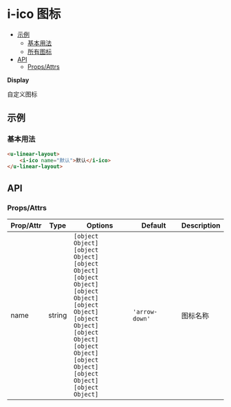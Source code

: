 <!-- 该 README.md 根据 api.yaml 和 docs/*.md 自动生成，为了方便在 GitHub 和 NPM 上查阅。如需修改，请查看源文件 -->

# i-ico 图标

- [示例](#示例)
    - [基本用法](#基本用法)
    - [所有图标](#所有图标)
- [API]()
    - [Props/Attrs](#propsattrs)

**Display**

自定义图标

## 示例
### 基本用法

``` html
<u-linear-layout>
    <i-ico name="默认">默认</i-ico>
</u-linear-layout>
```

## API
### Props/Attrs

| Prop/Attr | Type | Options | Default | Description |
| --------- | ---- | ------- | ------- | ----------- |
| name | string | `[object Object]`<br/>`[object Object]`<br/>`[object Object]`<br/>`[object Object]`<br/>`[object Object]`<br/>`[object Object]`<br/>`[object Object]`<br/>`[object Object]`<br/>`[object Object]`<br/>`[object Object]`<br/>`[object Object]`<br/>`[object Object]` | `'arrow-down'` | 图标名称 |

